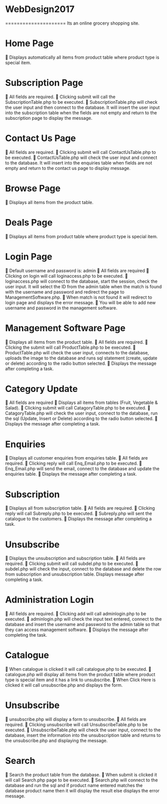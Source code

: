 # WebDesign2017
=====================
Its an online grocery shopping site.

Home Page
=====================
	Displays automatically all items from product table where product type is special item.

Subscription Page
=====================
	All fields are required.
	Clicking submit will call the SubscriptionTable.php to be executed.
	SubscriptionTable.php will check the user input and then connect to the database. It will insert the user input into the subscription table when the fields are not empty and return to the subscription page to display the message.

Contact Us Page
=====================
	All fields are required.
	Clicking submit will call ContactUsTable.php to be executed.
	ContactUsTable.php will check the user input and connect to the database. It will insert into the enquiries table when fields are not empty and return to the contact us page to display message.

Browse Page
=====================
	Displays all items from the product table.

Deals Page
=====================
	Displays all items from product table where product type is special item.

Login Page
=====================
	Default username and password is: admin
	All fields are required
	Clicking on login will call loginaccess.php to be executed. 
	loginaccess.php will connect to the database, start the session, check the user input. It will select the ID from the admin table when the match is found with the username and password and redirect the page to ManagementSoftware.php. 
	When match is not found it will redirect to login page and displays the error message.
	You will be able to add new username and password in the management software.

Management Software Page
=====================
	Displays all items from the product table.
	All fields are required.
	Clicking the submit will call ProductTable.php to be executed.
	ProductTable.php will check the user input, connects to the database, uploads the image to the database and runs sql statement (create, update or delete) according to the radio button selected.
	Displays the message after completing a task. 

Category Update
=====================
	All fields are required
	Displays all items from tables (Fruit, Vegetable & Salad).
	Clicking submit will call CatagoryTable.php to be executed.
	 CatagoryTable.php will check the user input, connect to the database, run the sql (Update, Insert or Delete) according to the radio button selected.
	Displays the message after completing a task.

Enquiries
=====================
	Displays all customer enquiries from enquiries table.
	All fields are required.
	Clicking reply will call Enq_Email.php to be executed. 
	Enq_Email.php will send the email, connect to the database and update the enquiries table. 
	Displays the message after completing a task.

Subscription
=====================
	Displays all from subscription table.
	All fields are required.
	Clicking reply will call Subreply.php to be executed. 
	Subreply.php will sent the catalogue to the customers.
	Displays the message after completing a task.

Unsubscribe
=====================
	Displays the unsubscription and subscription table.
	All fields are required.
	Clicking submit will call subdel.php to be executed.
	subdel.php will check the input, connect to the database and delete the row from subscription and unsubscription table. Displays message after completing a task.

Administration Login
=====================
	All fields are required.
	Clicking add will call adminlogin.php to be executed.
	adminlogin.php will check the input text entered, connect to the database and insert the username and password to the admin table so that they can access management software.
	Displays the message after completing the task.

Catalogue
=====================
	When catalogue is clicked it will call catalogue.php to be executed.
	catalogue.php will display all items from the product table where product type is special item and it has a link to unsubscribe.
	When Click Here is clicked it will call unsubscribe.php and displays the form.

Unsubscribe
=====================
	unsubscribe.php will display a form to unsubscribe.
	All fields are required.
	Clicking unsubscribe will call UnsubscribeTable.php to be executed.
	UnsubscribeTable.php will check the user input, connect to the database, insert the information into the unsubscription table and returns to the unsubscribe.php and displaying the message.

Search
=====================
	Search the product table from the database.
	When submit is clicked it will call Search.php page to be executed.
	Search.php will connect to the database and run the sql and if product name entered matches the database product name then it will display the result else displays the error message.

